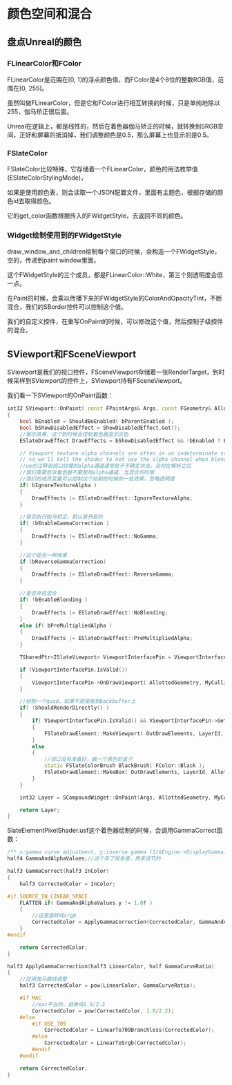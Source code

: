 # 颜色空间和混合



## 盘点Unreal的颜色



### FLinearColor和FColor

FLinearColor是范围在[0, 1]的浮点颜色值，而FColor是4个8位的整数RGB值，范围在[0, 255]。



虽然叫做FLinearColor，但是它和FColor进行相互转换的时候，只是单纯地除以255，伽马矫正很后面。



Unreal在逻辑上，都是线性的，然后在着色器伽马矫正的时候，就转换到SRGB空间，正好和屏幕的抵消掉，我们调整颜色是0.5，那么屏幕上也显示的是0.5。



### FSlateColor

FSlateColor比较特殊，它存储着一个FLinearColor，颜色的用法枚举值(ESlateColorStylingMode)，

如果是使用颜色表，则会读取一个JSON配置文件，里面有主题色，根据存储的颜色id去取得颜色。

它的get_color函数根据传入的FWidgetStyle，去返回不同的颜色。



### Widget绘制使用到的FWidgetStyle

draw_window_and_children绘制每个窗口的时候，会构造一个FWidgetStyle，空的，传递到paint window里面。

这个FWidgetStyle的三个成员，都是FLinearColor::White，第三个则透明度会低一点。

在Paint的时候，会乘以传播下来的FWidgetStyle的ColorAndOpacityTint，不断混合，我们的SBorder控件可以控制这个值。



我们的自定义控件，在重写OnPaint的时候，可以修改这个值，然后控制子级控件的混合。



## SViewport和FSceneViewport

SViewport是我们的视口控件，FSceneViewport存储着一张RenderTarget，到时候采样到SViewport的控件上，SViewport持有FSceneViewport。



我们看一下SViewport的OnPaint函数：

```c++
int32 SViewport::OnPaint( const FPaintArgs& Args, const FGeometry& AllottedGeometry, const FSlateRect& MyCullingRect, FSlateWindowElementList& OutDrawElements, int32 LayerId, const FWidgetStyle& InWidgetStyle, bool bParentEnabled ) const
{
	bool bEnabled = ShouldBeEnabled( bParentEnabled );
	bool bShowDisabledEffect = ShowDisabledEffect.Get();
    //展示效果，这个到时候会控制着色器显示灰色
	ESlateDrawEffect DrawEffects = bShowDisabledEffect && !bEnabled ? ESlateDrawEffect::DisabledEffect : ESlateDrawEffect::None;

	// Viewport texture alpha channels are often in an indeterminate state, even after the resolve,
	// so we'll tell the shader to not use the alpha channel when blending
    //ue的注释说视口纹理的alpha通道通常处于不确定状态，及时在解析之后
    //我们需要告诉着色器不要使用alpha通道，当混合的时候
    //我们的成员变量可以控制这个绘制的时候的一些效果，忽略透明度
	if( bIgnoreTextureAlpha )
	{
		DrawEffects |= ESlateDrawEffect::IgnoreTextureAlpha;
	}

	//是否执行伽马矫正，默认是开启的
	if( !bEnableGammaCorrection )
	{
		DrawEffects |= ESlateDrawEffect::NoGamma;
	}

	//这个是另一种效果
	if (bReverseGammaCorrection)
	{
		DrawEffects |= ESlateDrawEffect::ReverseGamma;
	}

	//是否开启混合
	if( !bEnableBlending )
	{
		DrawEffects |= ESlateDrawEffect::NoBlending;
	}
	else if( bPreMultipliedAlpha )
	{
		DrawEffects |= ESlateDrawEffect::PreMultipliedAlpha;
	}

	TSharedPtr<ISlateViewport> ViewportInterfacePin = ViewportInterface.Pin();

	if (ViewportInterfacePin.IsValid())
	{
		ViewportInterfacePin->OnDrawViewport( AllottedGeometry, MyCullingRect, OutDrawElements, LayerId, InWidgetStyle, bParentEnabled );
	}

	//绘制一个quad，如果不直接画到backbuffer上
	if( !ShouldRenderDirectly() )
	{
		if( ViewportInterfacePin.IsValid() && ViewportInterfacePin->GetViewportRenderTargetTexture() != nullptr )
		{
			FSlateDrawElement::MakeViewport( OutDrawElements, LayerId, AllottedGeometry.ToPaintGeometry(), ViewportInterfacePin, DrawEffects, InWidgetStyle.GetColorAndOpacityTint() );
		}
		else
		{
			//视口没有准备好，画一个黑色的盒子
			static FSlateColorBrush BlackBrush( FColor::Black );
			FSlateDrawElement::MakeBox( OutDrawElements, LayerId, AllottedGeometry.ToPaintGeometry(), &BlackBrush, DrawEffects, BlackBrush.GetTint( InWidgetStyle ) );
		}
	}

	int32 Layer = SCompoundWidget::OnPaint(Args, AllottedGeometry, MyCullingRect, OutDrawElements, LayerId, InWidgetStyle, bEnabled );

	return Layer;
}
```



SlateElementPixelShader.usf这个着色器绘制的时候，会调用GammaCorrect函数：

```c++
/** x:gamma curve adjustment, y:inverse gamma (1/GEngine->DisplayGamma), z:InvertAlpha, w:Contrast */
half4 GammaAndAlphaValues;//这个存了很多值，用来调节的

half3 GammaCorrect(half3 InColor)
{
	half3 CorrectedColor = InColor;

#if SOURCE_IN_LINEAR_SPACE
	FLATTEN if( GammaAndAlphaValues.y != 1.0f )
	{
        //这里面转成srgb
		CorrectedColor = ApplyGammaCorrection(CorrectedColor, GammaAndAlphaValues.x);
	}
#endif

	return CorrectedColor;
}

half3 ApplyGammaCorrection(half3 LinearColor, half GammaCurveRatio)
{
	//应用伽马曲线调整
	half3 CorrectedColor = pow(LinearColor, GammaCurveRatio);

	#if MAC
		//mac平台的，就单纯1.0/2.2
		CorrectedColor = pow(CorrectedColor, 1.0/2.2);
	#else
		#if USE_709
			CorrectedColor = LinearTo709Branchless(CorrectedColor);
		#else
			CorrectedColor = LinearToSrgb(CorrectedColor);
		#endif
	#endif

	return CorrectedColor;
}
```









